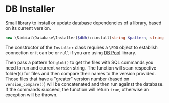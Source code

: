 # DB Installer

Small library to install or update database dependencies of a library, based on its current version.

```php
new \Simbiat\Database\Installer($dbh)::install(string $pattern, string $version = '0.0.0')
```

The constructor of the `Installer` class requires a `\PDO` object to establish connection or it can be or `null` if you are using [DB Pool](https://github.com/Simbiat/db-pool) library.

Then pass a pattern for `glob()` to get the files with SQL commands you need to run and current `version` string. The function will scan respective folder(s) for files and then compare their names to the version provided. Those files that have a "greater" version number (based on `version_compare()`) will be concatenated and then run against the database. If the commands succeed, the function will return `true`, otherwise an exception will be thrown.